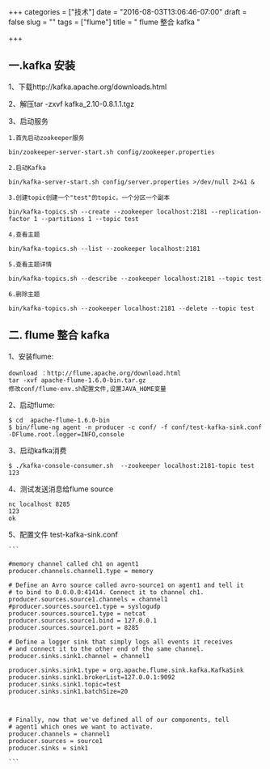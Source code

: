 +++
categories = ["技术"]
date = "2016-08-03T13:06:46-07:00"
draft = false
slug = ""
tags = ["flume"]
title = " flume 整合 kafka "

+++

## 一.kafka 安装 

1、下载http://kafka.apache.org/downloads.html

2、解压tar -zxvf kafka_2.10-0.8.1.1.tgz

3、启动服务

	1.首先启动zookeeper服务
	
	bin/zookeeper-server-start.sh config/zookeeper.properties
	
	2.启动Kafka

	bin/kafka-server-start.sh config/server.properties >/dev/null 2>&1 &
	
	3.创建topic创建一个"test"的topic，一个分区一个副本

	bin/kafka-topics.sh --create --zookeeper localhost:2181 --replication-factor 1 --partitions 1 --topic test

	4.查看主题

	bin/kafka-topics.sh --list --zookeeper localhost:2181

	5.查看主题详情

	bin/kafka-topics.sh --describe --zookeeper localhost:2181 --topic test

	6.删除主题

	bin/kafka-topics.sh --zookeeper localhost:2181 --delete --topic test

## 二. flume 整合 kafka  

1、安装flume:

    download ：http://flume.apache.org/download.html
    tar -xvf apache-flume-1.6.0-bin.tar.gz
    修改conf/flume-env.sh配置文件,设置JAVA_HOME变量

2、启动flume:

	$ cd  apache-flume-1.6.0-bin
	$ bin/flume-ng agent -n producer -c conf/ -f conf/test-kafka-sink.conf  -DFlume.root.logger=INFO,console

3、启动kafka消费

	$ ./kafka-console-consumer.sh  --zookeeper localhost:2181-topic test
	123

4、测试发送消息给flume source

	nc localhost 8285
	123
	ok



5、配置文件 test-kafka-sink.conf

	```
	
	#memory channel called ch1 on agent1
	producer.channels.channel1.type = memory
	
	# Define an Avro source called avro-source1 on agent1 and tell it
	# to bind to 0.0.0.0:41414. Connect it to channel ch1.
	producer.sources.source1.channels = channel1
	#producer.sources.source1.type = syslogudp
	producer.sources.source1.type = netcat
	producer.sources.source1.bind = 127.0.0.1
	producer.sources.source1.port = 8285
	
	# Define a logger sink that simply logs all events it receives
	# and connect it to the other end of the same channel.
	producer.sinks.sink1.channel = channel1
	
	producer.sinks.sink1.type = org.apache.flume.sink.kafka.KafkaSink
	producer.sinks.sink1.brokerList=127.0.0.1:9092
	producer.sinks.sink1.topic=test
	producer.sinks.sink1.batchSize=20
	
	
	
	# Finally, now that we've defined all of our components, tell
	# agent1 which ones we want to activate.
	producer.channels = channel1
	producer.sources = source1
	producer.sinks = sink1
	
	```